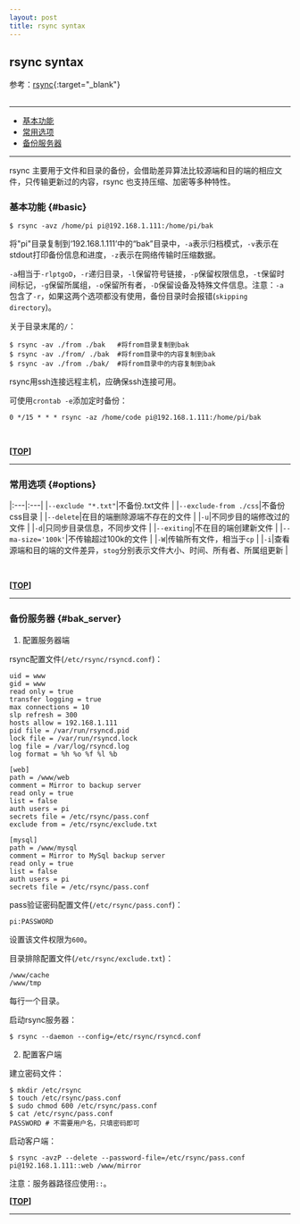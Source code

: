 ```yaml
---
layout: post
title: rsync syntax
---
```

## rsync syntax

参考：[rsync][ref1]{:target="_blank"}

[ref1]:https://rsync.samba.org/

<h2 id="top"></h2>

***

*   [基本功能](#basic)
*   [常用选项](#options)
*   [备份服务器](#bak_server)

***

rsync 主要用于文件和目录的备份，会借助差异算法比较源端和目的端的相应文件，只传输更新过的内容，rsync 也支持压缩、加密等多种特性。

### 基本功能 {#basic}

    $ rsync -avz /home/pi pi@192.168.1.111:/home/pi/bak

将"pi"目录复制到‘192.168.1.111’中的“bak”目录中，`-a`表示归档模式，`-v`表示在stdout打印备份信息和进度，`-z`表示在网络传输时压缩数据。

`-a`相当于`-rlptgoD`，`-r`递归目录，`-l`保留符号链接，`-p`保留权限信息，`-t`保留时间标记，`-g`保留所属组，`-o`保留所有者，`-D`保留设备及特殊文件信息。注意：`-a`包含了`-r`，如果这两个选项都没有使用，备份目录时会报错(`skipping directory`)。

关于目录末尾的`/`：

    $ rsync -av ./from ./bak   #将from目录复制到bak
    $ rsync -av ./from/ ./bak  #将from目录中的内容复制到bak
    $ rsync -av ./from ./bak/  #将from目录中的内容复制到bak

rsync用ssh连接远程主机，应确保ssh连接可用。

可使用`crontab -e`添加定时备份：

    0 */15 * * * rsync -az /home/code pi@192.168.1.111:/home/pi/bak

<br>

**[[TOP](#top)]**

***

### 常用选项 {#options}

|:---|:---|
|`--exclude "*.txt"`|不备份.txt文件 |
|`--exclude-from ./css`|不备份css目录 |
|`--delete`|在目的端删除源端不存在的文件 |
|`-u`|不同步目的端修改过的文件 |
|`-d`|只同步目录信息，不同步文件 |
|`--exiting`|不在目的端创建新文件 |
|`--ma-size='100k'`|不传输超过100k的文件 |
|`-W`|传输所有文件，相当于`cp` |
|`-i`|查看源端和目的端的文件差异，`stog`分别表示文件大小、时间、所有者、所属组更新 |


<br>

**[[TOP](#top)]**

***

### 备份服务器 {#bak_server}

1. 配置服务器端

rsync配置文件(`/etc/rsync/rsyncd.conf`)：

    uid = www
    gid = www
    read only = true
    transfer logging = true
    max connections = 10
    slp refresh = 300
    hosts allow = 192.168.1.111
    pid file = /var/run/rsyncd.pid
    lock file = /var/run/rsyncd.lock
    log file = /var/log/rsyncd.log
    log format = %h %o %f %l %b

    [web]
    path = /www/web
    comment = Mirror to backup server
    read only = true
    list = false
    auth users = pi
    secrets file = /etc/rsync/pass.conf
    exclude from = /etc/rsync/exclude.txt

    [mysql]
    path = /www/mysql
    comment = Mirror to MySql backup server
    read only = true
    list = false
    auth users = pi
    secrets file = /etc/rsync/pass.conf

pass验证密码配置文件(`/etc/rsync/pass.conf`)：

    pi:PASSWORD

设置该文件权限为`600`。

目录排除配置文件(`/etc/rsync/exclude.txt`)：

    /www/cache
    /www/tmp

每行一个目录。

启动rsync服务器：

    $ rsync --daemon --config=/etc/rsync/rsyncd.conf

2. 配置客户端

建立密码文件：

    $ mkdir /etc/rsync
    $ touch /etc/rsync/pass.conf
    $ sudo chmod 600 /etc/rsync/pass.conf
    $ cat /etc/rsync/pass.conf
    PASSWORD # 不需要用户名，只填密码即可

启动客户端：

    $ rsync -avzP --delete --password-file=/etc/rsync/pass.conf pi@192.168.1.111::web /www/mirror

注意：服务器路径应使用`::`。

**[[TOP](#top)]**

***
